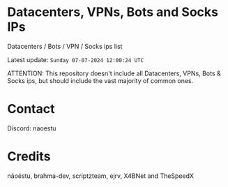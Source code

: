 # Datacenters, VPNs, Bots and Socks IPs
 
Datacenters / Bots / VPN / Socks ips list

Latest update: `Sunday 07-07-2024 12:00:24 UTC` 

ATTENTION: This repository doesn't include all Datacenters, VPNs, Bots & Socks ips, 
but should include the vast majority of common ones.

# Contact
Discord: naoestu

# Credits
nãoéstu, brahma-dev, scriptzteam, ejrv, X4BNet and TheSpeedX
